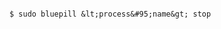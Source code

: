 <!-- layout:code post: 1967-09-26-bluepill_stop -->

```

$ sudo bluepill &lt;process&#95;name&gt; stop

```
